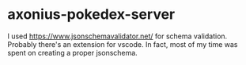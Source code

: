 # axonius-pokedex-server

I used https://www.jsonschemavalidator.net/ for schema validation. 
Probably there's an extension for vscode.
In fact, most of my time was spent on creating a proper jsonschema.